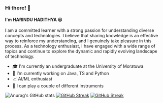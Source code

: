 ### Hi there! 👋
#### I'm HARINDU HADITHYA 😃
<!--
**hhadithya/hhadithya** is a ✨ _special_ ✨ repository because its `README.md` (this file) appears on your GitHub profile.


Here are some ideas to get you started:

- 🔭 I’m currently working on ...
- 🌱 I’m currently learning ...
- 👯 I’m looking to collaborate on ...
- 🤔 I’m looking for help with ...
- 💬 Ask me about ...
- 📫 How to reach me: ...
- 😄 Pronouns: ...
- ⚡ Fun fact: ...
-->

I am a committed learner with a strong passion for understanding diverse 
concepts and technologies. I believe that sharing knowledge is an effective 
way to reinforce my understanding, and I genuinely take pleasure in this 
process. As a technology enthusiast, I have engaged with a wide range of 
topics and continue to explore the dynamic and rapidly evolving landscape of 
technology.

- 🎓 I'm currently an undergraduate at the University of Moratuwa
- 🌱 I’m currently working on Java, TS and Python
- 📈 AI/ML enthusiast
- 🎸 I can play a couple of different instruments

![Anurag's GitHub stats](https://github-readme-stats.vercel.app/api?username=hhadithya&show_icons=true&theme=dark)
[![GitHub Streak](https://streak-stats.demolab.com/?user=hhadithya&theme=modern-lilac2)](https://github.com/hhadithya/streak-stats#gh-dark-mode-only)
[![GitHub Streak](https://streak-stats.demolab.com/?user=hhadithya&theme=graywhite)](https://github.com/hhadithya/streak-stats#gh-light-mode-only)
